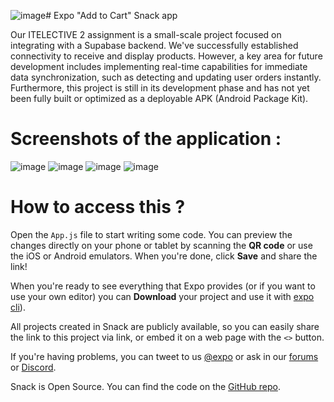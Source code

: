 ![image](https://github.com/user-attachments/assets/83b53724-8562-4bdc-b321-167222d015e7)# Expo "Add to Cart" Snack app

Our ITELECTIVE 2 assignment is a small-scale project focused on integrating with a Supabase backend. 
We've successfully established connectivity to receive and display products. However, a key area for
future development includes implementing real-time capabilities for immediate data synchronization,
such as detecting and updating user orders instantly. Furthermore, this project is still in its
development phase and has not yet been fully built or optimized as a deployable APK (Android Package Kit).

# Screenshots of the application : 

![image](https://github.com/user-attachments/assets/99079b4e-322e-446e-b7a1-948ca28a4ad4)
![image](https://github.com/user-attachments/assets/d04766f8-6dc8-497f-aba0-e7bf0200ae17)
![image](https://github.com/user-attachments/assets/0a520f08-4bbc-4b08-a4e0-a4aa452fda12)
![image](https://github.com/user-attachments/assets/ab5050ce-1cb6-44a0-81b8-fbfe54500a48)



# How to access this ?


Open the `App.js` file to start writing some code. You can preview the changes directly on your phone or tablet by scanning the **QR code** or use the iOS or Android emulators. When you're done, click **Save** and share the link!

When you're ready to see everything that Expo provides (or if you want to use your own editor) you can **Download** your project and use it with [expo cli](https://docs.expo.dev/get-started/installation/#expo-cli)).

All projects created in Snack are publicly available, so you can easily share the link to this project via link, or embed it on a web page with the `<>` button.

If you're having problems, you can tweet to us [@expo](https://twitter.com/expo) or ask in our [forums](https://forums.expo.dev/c/expo-dev-tools/61) or [Discord](https://chat.expo.dev/).

Snack is Open Source. You can find the code on the [GitHub repo](https://github.com/expo/snack).
